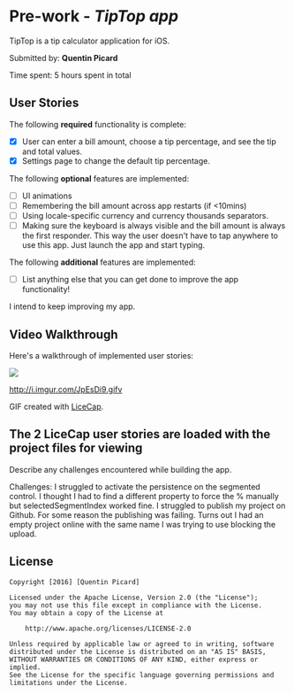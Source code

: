 # Pre-work - *TipTop app*

TipTop is a tip calculator application for iOS.

Submitted by: **Quentin Picard**

Time spent: 5 hours spent in total

## User Stories

The following **required** functionality is complete:

* [x] User can enter a bill amount, choose a tip percentage, and see the tip and total values.
* [x] Settings page to change the default tip percentage.

The following **optional** features are implemented:
* [ ] UI animations
* [ ] Remembering the bill amount across app restarts (if <10mins)
* [ ] Using locale-specific currency and currency thousands separators.
* [ ] Making sure the keyboard is always visible and the bill amount is always the first responder. This way the user doesn't have to tap anywhere to use this app. Just launch the app and start typing.

The following **additional** features are implemented:

- [ ] List anything else that you can get done to improve the app functionality!

I intend to keep improving my app.

## Video Walkthrough 

Here's a walkthrough of implemented user stories:

<img src='http://i.imgur.com/JpEsDi9.gifv' />

http://i.imgur.com/JpEsDi9.gifv

GIF created with [LiceCap](http://www.cockos.com/licecap/).

## The 2 LiceCap user stories are loaded with the project files for viewing

Describe any challenges encountered while building the app.

Challenges: I struggled to activate the persistence on the segmented control. I thought I had to find a different property to
force the % manually but selectedSegmentIndex worked fine.
I struggled to publish my project on Github. For some reason the publishing was failing. Turns out I had an empty project online
with the same name I was trying to use blocking the upload. 

## License

    Copyright [2016] [Quentin Picard]

    Licensed under the Apache License, Version 2.0 (the "License");
    you may not use this file except in compliance with the License.
    You may obtain a copy of the License at

        http://www.apache.org/licenses/LICENSE-2.0

    Unless required by applicable law or agreed to in writing, software
    distributed under the License is distributed on an "AS IS" BASIS,
    WITHOUT WARRANTIES OR CONDITIONS OF ANY KIND, either express or implied.
    See the License for the specific language governing permissions and
    limitations under the License.
